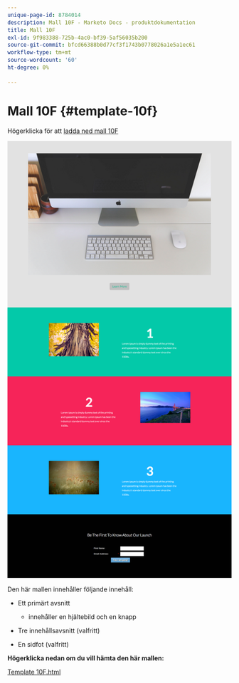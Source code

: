 ```yaml
---
unique-page-id: 8784014
description: Mall 10F - Marketo Docs - produktdokumentation
title: Mall 10F
exl-id: 9f983388-725b-4ac0-bf39-5af56035b200
source-git-commit: bfcd66388b0d77cf3f1743b0778026a1e5a1ec61
workflow-type: tm+mt
source-wordcount: '60'
ht-degree: 0%

---
```


# Mall 10F {#template-10f}

Högerklicka för att [ladda ned mall 10F](https://experienceleague.adobe.com/landing/marketo/lp-templates/template-10f.html)

![](assets/image2015-7-27-11-3a14-3a42.png)

Den här mallen innehåller följande innehåll:

* Ett primärt avsnitt

   * innehåller en hjältebild och en knapp

* Tre innehållsavsnitt (valfritt)
* En sidfot (valfritt)

**Högerklicka nedan om du vill hämta den här mallen:**

[Template 10F.html](https://experienceleague.adobe.com/landing/marketo/lp-templates/template-10f.html)
